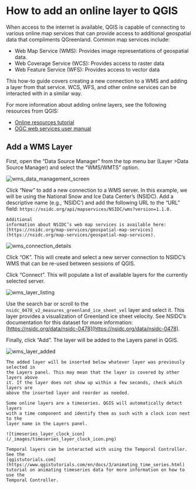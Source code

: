 # How to add an online layer to QGIS

When access to the internet is available, QGIS is capable of connecting to
various online map services that can provide access to additional geospatial
data that compliments QGreenland. Common map services include:

* Web Map Service (WMS): Provides image representations of geospatial data.
* Web Coverage Service (WCS): Provides access to raster data
* Web Feature Service (WFS): Provides access to vector data

This how-to guide covers creating a new connection to a WMS and adding a layer
from that service. WCS, WFS, and other online services can be interacted with in
a similar way.

For more information about adding online layers, see the following resources
from QGIS:

* [Online resources tutorial](https://docs.qgis.org/3.16/en/docs/training_manual/online_resources/index.html)
* [OGC web services user manual](https://docs.qgis.org/3.16/en/docs/user_manual/working_with_ogc/ogc_client_support.html)


## Add a WMS Layer

First, open the “Data Source Manager” from the top menu bar (Layer >Data Source
Manager) and select the “WMS/WMTS” option.

![wms_data_management_screen](/_images/wms_data_management_screen.jpg)

Click “New” to add a new connection to a WMS server. In this example, we will be
using the National Snow and Ice Data Center’s (NSIDC). Add a descriptive name
(e.g., ‘NSIDC’) and add the following URL to the “URL” field:
`https://nsidc.org/api/mapservices/NSIDC/wms?version=1.1.0.`

```{note}
Additional
information about NSIDC’s web map services is available here:
[https://nsidc.org/map-services/geospatial-map-services](https://nsidc.org/map-services/geospatial-map-services).
```

![wms_connection_details](/_images/wms_connection_details.png)

Click “OK”. This will create and select a new server connection to NSIDC’s WMS
that can be re-used between sessions of QGIS.

Click “Connect”. This will populate a list of available layers for the currently
selected server.

![wms_layer_listing](/_images/wms_layer_listing.jpg)

Use the search bar or scroll to the
`nsidc_0478_v2_measures_greenland_ice_sheet_vel` layer and select it. This layer
provides a visualization of Greenland ice sheet velocity. See NSIDC’s
documentation for this dataset for more information:
[https://nsidc.org/data/nsidc-0478](https://nsidc.org/data/nsidc-0478).

Finally, click “Add”. The layer will be added to the Layers panel in QGIS.

![wms_layer_added](/_images/wms_layer_added.jpg)


```{warning}
The added layer will be inserted below whatever layer was previously selected in
the Layers panel. This may mean that the layer is covered by other layers above
it. If the layer does not show up within a few seconds, check which layers are
above the inserted layer and reorder as needed.
```

```{note}
Some online layers are a timeseries. QGIS will automatically detect layers
with a time component and identify them as such with a clock icon next to the
layer name in the Layers panel.

![timeseries_layer_clock_icon](/_images/timeseries_layer_clock_icon.png)

Temporal layers can be interacted with using the Temporal Controller. See the
[qgistutorials.com](https://www.qgistutorials.com/en/docs/3/animating_time_series.html)
tutorial on animating timeseries data for more information on how to use the
Temporal Controller.
```
